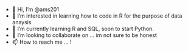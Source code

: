 - 👋 Hi, I’m @ams201
- 👀 I’m interested in learning how to code in R for the purpose of data anaysis
- 🌱 I’m currently learning R and SQL, soon to start Python.
- 💞️ I’m looking to collaborate on ... im not sure to be honest
- 📫 How to reach me ... !

<!---
ams201/ams201 is a ✨ special ✨ repository because its `README.md` (this file) appears on your GitHub profile.
You can click the Preview link to take a look at your changes.
--->
